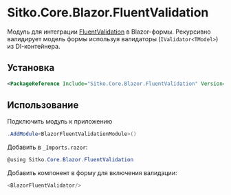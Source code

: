 ﻿# Sitko.Core.Blazor.FluentValidation

Модуль для интеграции [FluentValidation](https://fluentvalidation.net/) в Blazor-формы. Рекурсивно валидирует модель формы используя валидаторы (`IValidator<TModel>`) из DI-контейнера.

## Установка

```xml
<PackageReference Include="Sitko.Core.Blazor.FluentValidation" Version="1.0.0"/> # Брать последнюю версию =)
```

## Использование

Подключить модуль к приложению

```c#
.AddModule<BlazorFluentValidationModule>()
```

Добавить в `_Imports.razor`:

```c#
@using Sitko.Core.Blazor.FluentValidation
```

Добавить компонент в форму для включения валидации:

```c#
<BlazorFluentValidator/>
```

